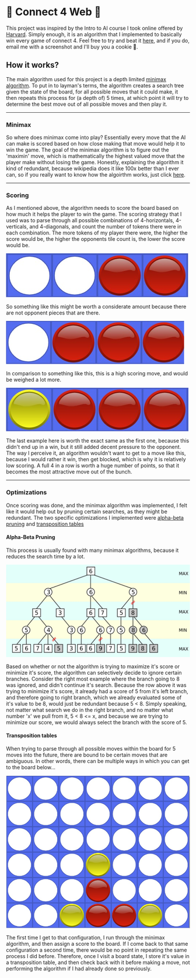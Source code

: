 # 🎲 Connect 4 Web 🎲
This project was inspired by the Intro to AI course I took online offered by <a href="https://online-learning.harvard.edu/course/cs50s-introduction-artificial-intelligence-python?delta=0">Harvard</a>. Simply enough, it is an algorithm that I implemented to basically win every game of connect 4. Feel free to try and beat it <a href="https://kushbhag.github.io/Connect4Web/">here</a>, and if you do, email me with a screenshot and I'll buy you a cookie 🍪.

## How it works?
The main algorithm used for this project is a depth limited <a href="https://en.wikipedia.org/wiki/Minimax">minimax algorithm</a>. To put in to layman's terms, the algorithm creates a search tree given the state of the board, for all possible moves that it could make, it then repeats this process for (a depth of) 5 times, at which point it will try to determine the best move out of all possible moves and then play it.

---

### Minimax
So where does minimax come into play? Essentially every move that the AI can make is scored based on how close making that move would help it to win the game. The goal of the minimax algorithm is to figure out the 'maximin' move, which is mathematically the highest valued move that the player make without losing the game. Honestly, explaining the algorithm it kind of redundant, because wikipedia does it like 100x better than I ever can, so if you really want to know how the algoirthm works, just click <a href="https://en.wikipedia.org/wiki/Minimax">here</a>.

---

### Scoring
As I mentioned above, the algorithm needs to score the board based on how much it helps the player to win the game. The scoring strategy that I used was to parse through all possible combinations of 4-horizontals, 4-verticals, and 4-diagonals, and count the number of tokens there were in each combination. The more tokens of my player there were, the higher the score would be, the higher the opponents tile count is, the lower the score would be.

![2 row](images/2row.jpg)

So something like this might be worth a considerate amount because there are not opponent pieces that are there.

![3 row](images/4row.jpg)

In comparison to something like this, this is a high scoring move, and would be weighed a lot more.

![3 row](images/3row1.jpg)

The last example here is worth the exact same as the first one, because this didn't end up in a win, but it still added decent pressure to the opponent. The way I perceive it, an algorithm wouldn't want to get to a move like this, because I would rather it win, then get blocked, which is why it is relatively low scoring. A full 4 in a row is worth a huge number of points, so that it becomes the most attractive move out of the bunch.

---

### Optimizations
Once scoring was done, and the minimax algorithm was implemented, I felt like it would help out by pruning certain searches, as they might be redundant. The two specific optimizations I implemented were <a href="https://en.wikipedia.org/wiki/Alpha%E2%80%93beta_pruning">alpha-beta pruning</a> and <a href="https://en.wikipedia.org/wiki/Transposition_table">transposition tables</a>

#### Alpha-Beta Pruning
This process is usually found with many minimax algorithms, because it reduces the search time by a lot.

![AB](images/AB_Pruning.jpg)

Based on whether or not the algorithm is trying to maximize it's score or minimize it's score, the algorithm can selectively decide to ignore certain branches. Consider the right most example where the branch going to 8 was ignored, and didn't continue it's search. Because the row above it was trying to minimize it's score, it already had a score of 5 from it's left branch, and therefore going to right branch, which we already evaluated some of it's value to be 8, would just be redundant because 5 < 8. Simply speaking, not matter what search we do in the right branch, and no matter what number 'x' we pull from it, 5 < 8 <= x, and because we are trying to minimize our score, we would always select the branch with the score of 5.

#### Transposition tables
When trying to parse through all possible moves within the board for 5 moves into the future, there are bound to be certain moves that are ambiguous. In other words, there can be multiple ways in which you can get to the board below...

![TTables](images/t_tables.jpg)

The first time I get to that configuration, I run through the minimax algorithm, and then assign a score to the board. If I come back to that same configuration a second time, there would be no point in repeating the same process I did before. Therefore, once I visit a board state, I store it's value in a transposition table, and then check back with it before making a move, not performing the algorithm if I had already done so previously.
